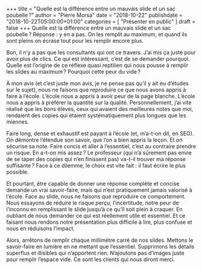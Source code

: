 +++
title      = "Quelle est la différence entre un mauvais slide et un sac poubelle ?"
author     = "Pierre Morsa"
date        = "2018-10-22"
publishdate = "2018-10-22T05:00:00+01:00" 
categories = [ "Présenter en public" ]
draft      = false
+++
Quelle est la différence entre un mauvais slide et un sac poubelle ? Réponse : y en a pas. On les remplit au maximum, et quand ils sont pleins on écrase tout pour les remplir encore plus.

Bon, il n’y a pas que les consultants qui ont ce travers. J’ai mis ça juste pour avoir plus de clics. Ce qui est intéressant, c’est de se demander pourquoi. Quelle est l’origine de ce réflexe quasi reptilien qui nous pousse à remplir les slides au maximum ? Pourquoi cette peur du vide ?

À mon avis (et c’est juste mon avis, je ne pense pas qu’il y ait eu d’études sur le sujet), nous ne faisons que reproduire ce que nous avons appris à faire à l’école. L’école nous a appris à avoir peur de la page blanche. L’école nous a appris à préférer la quantité sur la qualité. Personnellement, j’ai vite réalisé que les bons élèves, ceux qui avaient des meilleures notes que moi, rendaient des copies qui étaient systématiquement plus longues que les miennes. 

Faire long, dense et exhaustif est payant à l’école (et, m’a-t-on dit, en SEO). On démontre l’étendue son savoir, que l’on a bien appris la leçon. Et on sécurise sa note. Faire concis et aller à l’essentiel, c’est au contraire prendre un risque. En a-t-on mis assez ? Le professeur (qui n’a sûrement pas envie de se taper des copies qui n’en finissent pas) va-t-il trouver ma réponse suffisante ? Face à ce dilemme, le choix est vite fait : il faut écrire le plus possible.

Et pourtant, être capable de donner une réponse complète et concise demande un vrai savoir-faire, mais qui n’est pratiquement jamais valorisé à l’école. Face au slide, nous ne faisons que reproduire ce comportement. Nous essayons de réduire le risque perçu, l’incertitude, notre peur de l’inconnu en remplissant le slide jusqu’à ce qu’il soit plein à craquer. En oubliant de nous demander ce qui est réellement utile et essentiel. Et ce faisant nous rendons notre présentation plus difficile à lire, plus confuse et nous en réduisons l’impact.

Alors, arrêtons de remplir chaque millimètre carré de nos slides. Mettons le savoir-faire en lumière en ne mettant que l’essentiel. Supprimons les détails superflus et illisibles qui n’apportent rien. N’ajoutons pas d’images juste pour remplir l’espace vide. Ce sont les clients qui nous diront merci.

